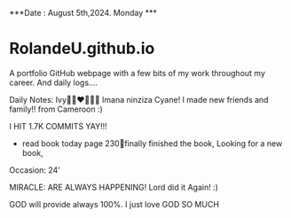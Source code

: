 ***Date : August 5th,2024. Monday ***
# RolandeU.github.io
 
A portfolio GitHub webpage with a few bits of my work throughout my career. And daily logs....

Daily Notes:
Ivy🙌🏽❤️💚🙏🏾 Imana ninziza Cyane!
I made new friends and family!! from Cameroon :)

I HIT 1.7K COMMITS YAY!!!
- read book today page 230💚finally finished the book, Looking for a new book, 


Occasion: 24'

MIRACLE: ARE ALWAYS HAPPENING!
Lord did it Again! :)

GOD will provide always 100%. I just love GOD SO MUCH







